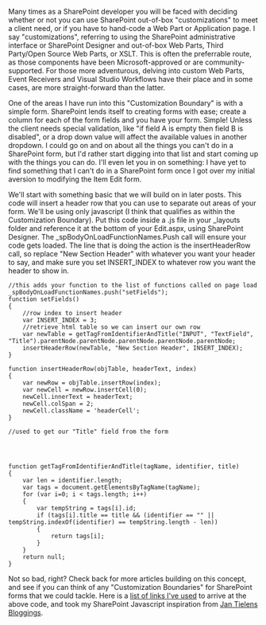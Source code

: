 
Many times as a SharePoint developer you will be faced with deciding whether or not you can use SharePoint out-of-box "customizations" to meet a client need, or if you have to hand-code a Web Part or Application page. I say "customizations", referring to using the SharePoint administrative interface or SharePoint Designer and out-of-box Web Parts, Third Party/Open Source Web Parts, or XSLT. This is often the preferrable route, as those components have been Microsoft-approved or are community-supported. For those more adventurous, delving into custom Web Parts, Event Receivers and Visual Studio Workflows have their place and in some cases, are more straight-forward than the latter.

One of the areas I have run into this "Customization Boundary" is with a simple form. SharePoint lends itself to creating forms with ease; create a column for each of the form fields and you have your form. Simple! Unless the client needs special validation, like "if field A is empty then field B is disabled", or a drop down value will affect the available values in another dropdown. I could go on and on about all the things you can't do in a SharePoint form, but I'd rather start digging into that list and start coming up with the things you can do. I'll even let you in on something: I have yet to find something that I can't do in a SharePoint form once I got over my initial aversion to modifying the Item Edit form.

We'll start with something basic that we will build on in later posts. This code will insert a header row that you can use to separate out areas of your form. We'll be using only javascript (I think that qualifies as within the Customization Boundary). Put this code inside a .js file in your _layouts folder and reference it at the bottom of your Edit.aspx, using SharePoint Designer. The _spBodyOnLoadFunctionNames.Push call will ensure your code gets loaded. The line that is doing the action is the insertHeaderRow call, so replace "New Section Header" with whatever you want your header to say, and make sure you set INSERT_INDEX to whatever row you want the header to show in.


	//this adds your function to the list of functions called on page load
	_spBodyOnLoadFunctionNames.push("setFields");
	function setFields()
	{
		//row index to insert header
		var INSERT_INDEX = 3;
		//retrieve html table so we can insert our own row
		var newTable = getTagFromIdentifierAndTitle("INPUT", "TextField", "Title").parentNode.parentNode.parentNode.parentNode.parentNode;
		insertHeaderRow(newTable, "New Section Header", INSERT_INDEX);
	}

	function insertHeaderRow(objTable, headerText, index)
	{
		var newRow = objTable.insertRow(index);
		var newCell = newRow.insertCell(0);
		newCell.innerText = headerText;
		newCell.colSpan = 2;
		newCell.className = 'headerCell';
	}
	
	//used to get our "Title" field from the form




	function getTagFromIdentifierAndTitle(tagName, identifier, title)
	{
		var len = identifier.length;
		var tags = document.getElementsByTagName(tagName);
		for (var i=0; i < tags.length; i++)
		{
			var tempString = tags[i].id;
			if (tags[i].title == title && (identifier == "" || tempString.indexOf(identifier) == tempString.length - len))
			{
				return tags[i];
			}
		}
		return null;
	}

Not so bad, right? Check back for more articles building on this concept, and see if you can think of any "Customization Boundaries" for SharePoint forms that we could tackle. Here is a [list of links I've used](http://delicious.com/baldwinjoe/javascript) to arrive at the above code, and took my SharePoint Javascript inspiration from [Jan Tielens Bloggings](http://weblogs.asp.net/jan/archive/2009/09/04/customizing-the-sharepoint-ecb-with-javascript-part-2.aspx).
